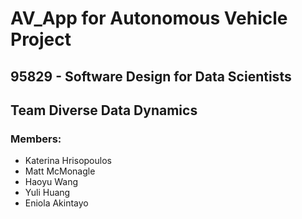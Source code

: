# AV_App for Autonomous Vehicle Project
## 95829 - Software Design for Data Scientists
## Team Diverse Data Dynamics
### Members:
  * Katerina Hrisopoulos
  * Matt McMonagle
  * Haoyu Wang
  * Yuli Huang
  * Eniola Akintayo

